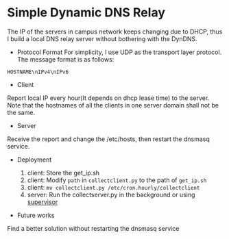 # Simple Dynamic DNS Relay

The IP of the servers in campus network keeps changing due to DHCP, thus I build a local DNS relay server without bothering with the DynDNS.

* Protocol Format
For simplicity, I use UDP as the transport layer protocol. The message format is as follows:
```
HOSTNAME\nIPv4\nIPv6
```

* Client

Report local IP every hour(It depends on dhcp lease time) to the server.
Note that the hostnames of all the clients in one server domain shall not be the same.

* Server

Receive the report and change the /etc/hosts, then restart the dnsmasq service.

* Deployment
	1. client: Store the get_ip.sh
	2. client: Modify `path` in `collectclient.py` to the path of `get_ip.sh`
	3. client: `mv collectclient.py /etc/cron.hourly/collectclient`
    4. server: Run the collectserver.py in the background or using [supervisor](https://supervisord.org/)

* Future works

Find a better solution without restarting the dnsmasq service

